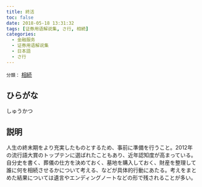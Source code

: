 ```yaml
---
title: 終活
toc: false
date: 2018-05-18 13:31:32
tags: [证券用语解说集, さ行, 相続]
categories:
  - 金融服务
  - 证券用语解说集
  - 日本語
  - さ行
---
```


`分類：` [相続](/tags/相続/)

## ひらがな

しゅうかつ

## 説明

人生の終末期をより充実したものとするため、事前に準備を行うこと。2012年の流行語大賞のトップテンに選ばれたこともあり、近年認知度が高まっている。自分史を書く、葬儀の仕方を決めておく、墓地を購入しておく、財産を整理して誰に何を相続させるかについて考える、などが具体的行動にあたる。考えをまとめた結果については遺言やエンディングノートなどの形で残されることが多い。
